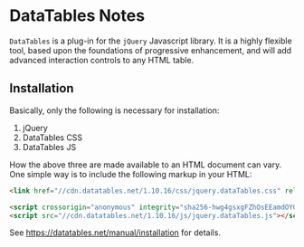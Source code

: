 # DataTables Notes

`DataTables` is a plug-in for the `jQuery` Javascript library.  It is a highly
flexible tool, based upon the foundations of progressive enhancement, and will
add advanced interaction controls to any HTML table.


## Installation

Basically, only the following is necessary for installation:

1) jQuery
2) DataTables CSS
3) DataTables JS

How the above three are made available to an HTML document can vary.  One
simple way is to include the following markup in your HTML:

```html
<link href="//cdn.datatables.net/1.10.16/css/jquery.dataTables.css" rel="stylesheet">

<script crossorigin="anonymous" integrity="sha256-hwg4gsxgFZhOsEEamdOYGBf13FyQuiTwlAQgxVSNgt4=" src="https://cdnjs.cloudflare.com/ajax/libs/jquery/3.2.1/jquery.min.js"></script>
<script src="//cdn.datatables.net/1.10.16/js/jquery.dataTables.js"></script>
```

See https://datatables.net/manual/installation for details.
